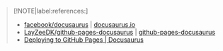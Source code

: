 

> [!NOTE|label:references:]
> - [facebook/docusaurus](https://github.com/facebook/docusaurus) | [docusaurus.io](https://docusaurus.io/)
> - [LayZeeDK/github-pages-docusaurus](https://github.com/LayZeeDK/github-pages-docusaurus) | [github-pages-docusaurus](https://layzeedk.github.io/github-pages-docusaurus/)
> - [Deploying to GitHub Pages | Docusaurus](https://docusaurus.io/docs/deployment#docusaurusconfigjs-settings)
